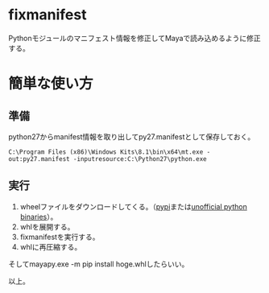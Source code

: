 # fixmanifest
Pythonモジュールのマニフェスト情報を修正してMayaで読み込めるように修正する。

# 簡単な使い方

## 準備
python27からmanifest情報を取り出してpy27.manifestとして保存しておく。
```
C:\Program Files (x86)\Windows Kits\8.1\bin\x64\mt.exe -out:py27.manifest -inputresource:C:\Python27\python.exe
```

## 実行

1. wheelファイルをダウンロードしてくる。（[pypi](https://pypi.python.org/pypi)または[unofficial python binaries](http://www.lfd.uci.edu/~gohlke/pythonlibs/)）。
1. whlを展開する。
1. fixmanifestを実行する。
1. whlに再圧縮する。

そしてmayapy.exe -m pip install hoge.whlしたらいい。

以上。
